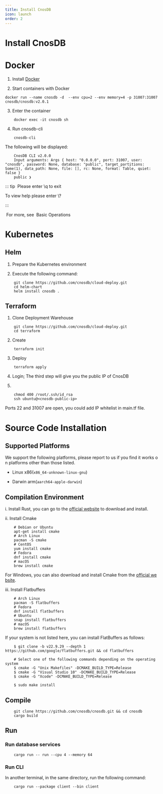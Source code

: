 ```yaml
---
title: Install CnosDB
icon: launch
order: 2
---
```


# Install CnosDB

# Docker

1.  Install [Docker](https://www.docker.com/products/docker-desktop/)
    
2.  Start containers with Docker
    
```
docker run --name cnosdb -d  --env cpu=2 --env memory=4 -p 31007:31007 cnosdb/cnosdb:v2.0.1
```

3.  Enter the container
    
```
    docker exec -it cnosdb sh
```

4.  Run cnosdb-cli
    
```
    cnosdb-cli
```

The following will be displayed:

```
    CnosDB CLI v2.0.0
    Input arguments: Args { host: "0.0.0.0", port: 31007, user: "cnosdb", password: None, database: "public", target_partitions: Some(1), data_path: None, file: [], rc: None, format: Table, quiet: false }
    public ❯
```

::: tip
 Please enter \q to exit

To view help please enter \\? 

:::

 For more, see  Basic Operations

# Kubernetes

## Helm

1.  Prepare the Kubernetes environment
    
2.  Execute the following command:
    
```
    git clone https://github.com/cnosdb/cloud-deploy.git
    cd helm-chart
    helm install cnosdb .
```

## Terraform

1.  Clone Deployment Warehouse
    
```
    git clone https://github.com/cnosdb/cloud-deploy.git
    cd terraform
```

2.  Create
    
```
    terraform init
```

3.  Deploy
    
```
    terraform apply
```

4.  Login; The third step will give you the public IP of CnosDB

5.
```shell
    chmod 400 /root/.ssh/id_rsa
    ssh ubuntu@<cnosdb-public-ip>
```

Ports 22 and 31007 are open, you could add IP whitelist in main.tf file.

# Source Code Installation

## Supported Platforms

We support the following platforms, please report to us if you find it works on platforms other than those listed.

*   Linux x86(`x86_64-unknown-linux-gnu`)
    
*   Darwin arm(`aarch64-apple-darwin`)
    

## Compilation Environment

i. Install Rust, you can go to the [official website](https://www.rust-lang.org/learn/get-started) to download and install.

ii. Install Cmake

```
    # Debian or Ubuntu
    apt-get install cmake
    # Arch Linux
    pacman -S cmake
    # CentOS
    yum install cmake
    # Fedora
    dnf install cmake
    # macOS
    brew install cmake
```

For Windows, you can also download and install Cmake from the [official website](https://cmake.org/download/).

iii. Install Flatbuffers

```
    # Arch Linux
    pacman -S flatbuffers
    # Fedora
    dnf install flatbuffers
    # Ubuntu
    snap install flatbuffers
    # macOS
    brew install flatbuffers
```

If your system is not listed here, you can install FlatBuffers as follows:

```
    $ git clone -b v22.9.29 --depth 1 https://github.com/google/flatbuffers.git && cd flatbuffers
    
    # Select one of the following commands depending on the operating system
    $ cmake -G "Unix Makefiles" -DCMAKE_BUILD_TYPE=Release
    $ cmake -G "Visual Studio 10" -DCMAKE_BUILD_TYPE=Release
    $ cmake -G "Xcode" -DCMAKE_BUILD_TYPE=Release
    
    $ sudo make install
```

## Compile

```
    git clone https://github.com/cnosdb/cnosdb.git && cd cnosdb
    cargo build
```

## Run

### Run database services

```
    cargo run -- run --cpu 4 --memory 64
```

### Run CLI

In another terminal, in the same directory, run the following command:

```
    cargo run --package client --bin client
```